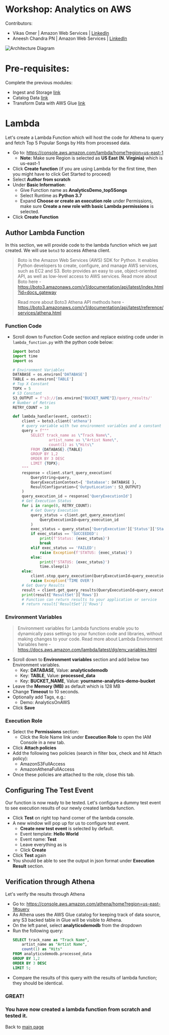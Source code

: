 # Workshop: Analytics on AWS

Contributors:

* Vikas Omer | Amazon Web Services | [LinkedIn](https://www.linkedin.com/in/vikas-omer/)
* Aneesh Chandra PN | Amazon Web Services | [LinkedIn](https://www.linkedin.com/in/aneesh-chandra-pn/)

![Architecture Diagram](../img/lambda.png)

# Pre-requisites:  
Complete the previous modules:
* Ingest and Storage [link](../modules/ingest.md)
* Catalog Data [link](../modules/catalog.md)
* Transform Data with AWS Glue [link](../modules/transform_glue.md)

# Lambda

Let's create a Lambda Function which will host the code for Athena to query and fetch Top 5 Popular Songs by Hits from processed data.

* Go to: https://console.aws.amazon.com/lambda/home?region=us-east-1
  * **Note:** Make sure Region is selected as **US East (N. Virginia)** which is us-east-1
* Click **Create function** (if you are using Lambda for the first time, then you might have to click Get Started to proceed)
* Select **Author from scratch**
* Under **Basic Information**:
  * Give Function name as **AnalyticsDemo_top5Songs**
  * Select Runtime as **Python 3.7**
  * Expand **Choose or create an execution role** under Permissions, make sure **Create a new role with basic Lambda permissions** is selected.
* Click **Create Function**

## Author Lambda Function

In this section, we will provide code to the lambda function which we just created. We will use `boto3` to access Athena client. 

> Boto is the Amazon Web Services (AWS) SDK for Python. It enables Python developers to create, configure, and manage AWS services, such as EC2 and S3. Boto provides an easy to use, object-oriented API, as well as low-level access to AWS services. Read more about Boto here - https://boto3.amazonaws.com/v1/documentation/api/latest/index.html?id=docs_gateway
>
> Read more about Boto3 Athena API methods here - https://boto3.amazonaws.com/v1/documentation/api/latest/reference/services/athena.html

### Function Code

* Scroll down to Function Code section and replace existing code under in `lambda_function.py` with the python code below:

  ```python
  import boto3
  import time
  import os
  
  # Environment Variables
  DATABASE = os.environ['DATABASE']
  TABLE = os.environ['TABLE']
  # Top X Constant
  TOPX = 5
  # S3 Constant
  S3_OUTPUT = f's3://{os.environ["BUCKET_NAME"]}/query_results/'
  # Number of Retries
  RETRY_COUNT = 10
  
  def lambda_handler(event, context):
      client = boto3.client('athena')
      # query variable with two environment variables and a constant
      query = f"""
          SELECT track_name as \"Track Name\", 
                  artist_name as \"Artist Name\",
                  count(1) as \"Hits\" 
          FROM {DATABASE}.{TABLE} 
          GROUP BY 1,2 
          ORDER BY 3 DESC
          LIMIT {TOPX};
      """
      response = client.start_query_execution(
          QueryString=query,
          QueryExecutionContext={ 'Database': DATABASE },
          ResultConfiguration={'OutputLocation': S3_OUTPUT}
      )
      query_execution_id = response['QueryExecutionId']
      # Get Execution Status
      for i in range(0, RETRY_COUNT):
          # Get Query Execution
          query_status = client.get_query_execution(
              QueryExecutionId=query_execution_id
          )
          exec_status = query_status['QueryExecution']['Status']['State']
          if exec_status == 'SUCCEEDED':
              print(f'Status: {exec_status}')
              break
          elif exec_status == 'FAILED':
              raise Exception(f'STATUS: {exec_status}')
          else:
              print(f'STATUS: {exec_status}')
              time.sleep(i)
      else:
          client.stop_query_execution(QueryExecutionId=query_execution_id)
          raise Exception('TIME OVER')
      # Get Query Results
      result = client.get_query_results(QueryExecutionId=query_execution_id)
      print(result['ResultSet']['Rows'])
      # Function can return results to your application or service
      # return result['ResultSet']['Rows']
  ```

### Environment Variables

> Environment variables for Lambda functions enable you to dynamically pass settings to your function code and libraries, without making changes to your code. Read more about Lambda Environment Variables here - https://docs.aws.amazon.com/lambda/latest/dg/env_variables.html

* Scroll down to **Environment variables** section and add below two Environment variables.
  * Key: **DATABASE**, Value: **analyticsdemodb**
  * Key: **TABLE**, Value: **processed_data**
  * Key: **BUCKET_NAME**, Value: **yourname-analytics-demo-bucket**
* Leave the **Memory (MB)** as default which is 128 MB
* Change **Timeout** to 10 seconds.
* Optionally add Tags, e.g.:
    * Demo: AnalyticsOnAWS
* Click **Save**

### Execution Role

* Select the **Permissions** section:
  * Click the Role Name link under **Execution Role** to open the IAM Console in a new tab.
* Click **Attach policies**
* Add the following two policies (search in filter box, check and hit Attach policy):
  * AmazonS3FullAccess
  * AmazonAthenaFullAccess
* Once these policies are attached to the role, close this tab.

## Configuring The Test Event

Our function is now ready to be tested. Let's configure a dummy test event to see execution results of our newly created lambda function.

* Click **Test** on right top hand corner of the lambda console.
* A new window will pop up for us to configure test event.
  * **Create new test event** is selected by default.
  * Event template: **Hello World**
  * Event name: **Test**
  * Leave everything as is
  * Click **Create**
* Click **Test** again
* You should be able to see the output in json format under **Execution Result** section.

## Verification through Athena

Let's verify the results through Athena

* Go to: https://console.aws.amazon.com/athena/home?region=us-east-1#query
* As Athena uses the AWS Glue catalog for keeping track of data source, any S3 backed table in Glue will be visible to Athena.
* On the left panel, select **analyticsdemodb** from the dropdown
* Run the following query:
  ```sql
  SELECT track_name as "Track Name",
      artist_name as "Artist Name",
      count(1) as "Hits" 
  FROM analyticsdemodb.processed_data 
  GROUP BY 1,2 
  ORDER BY 3 DESC 
  LIMIT 5;
  ```
* Compare the results of this query with the results of lambda function; they should be identical.

### GREAT! 

### You have now created a lambda function from scratch and tested it.

Back to [main page](../readme.md)
